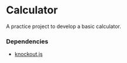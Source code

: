 # Calculator
A practice project to develop a basic calculator.
### Dependencies

- [knockout.js](https://http://knockoutjs.com/) 

